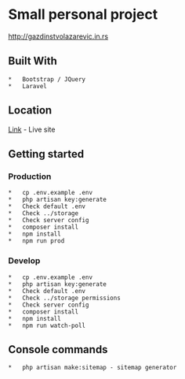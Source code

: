 # Small personal project

http://gazdinstvolazarevic.in.rs

## Built With

    *   Bootstrap / JQuery
    *   Laravel

## Location

[Link](http://gazdinstvolazarevic.in.rs) - Live site

## Getting started

### Production

    *   cp .env.example .env
    *   php artisan key:generate
    *   Check default .env
    *   Check ../storage
    *   Check server config
    *   composer install
    *   npm install
    *   npm run prod

### Develop

    *   cp .env.example .env
    *   php artisan key:generate
    *   Check default .env
    *   Check ../storage permissions
    *   Check server config
    *   composer install
    *   npm install
    *   npm run watch-poll

## Console commands

    *   php artisan make:sitemap - sitemap generator
